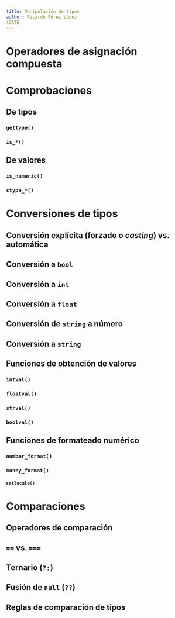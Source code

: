 ```yaml
---
title: Manipulación de tipos
author: Ricardo Pérez López
!DATE
---
```


# Operadores de asignación compuesta

# Comprobaciones

## De tipos

### `gettype()`

### `is_*()`

## De valores

### `is_numeric()`

### `ctype_*()`

# Conversiones de tipos

## Conversión explícita (forzado o *casting*) vs. automática

## Conversión a `bool`

## Conversión a `int`

## Conversión a `float`

## Conversión de `string` a número

## Conversión a `string`

## Funciones de obtención de valores

### `intval()`

### `floatval()`

### `strval()`

### `boolval()`

## Funciones de formateado numérico

### `number_format()`

### `money_format()`

#### `setlocale()`

# Comparaciones

## Operadores de comparación

## `==` vs. `===`

## Ternario (`?:`)

## Fusión de `null` (`??`)

## Reglas de comparación de tipos

